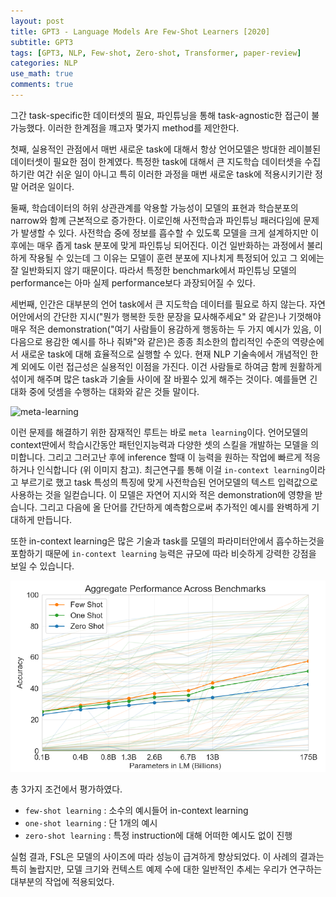 ```yaml
---
layout: post
title: GPT3 - Language Models Are Few-Shot Learners [2020]
subtitle: GPT3
tags: [GPT3, NLP, Few-shot, Zero-shot, Transformer, paper-review]
categories: NLP
use_math: true
comments: true
---
```


그간 task-specific한 데이터셋의 필요, 파인튜닝을 통해 task-agnostic한 접근이 불가능했다. 이러한 한계점을 꺠고자 몇가지 method를 제안한다.

첫째, 실용적인 관점에서 매번 새로운 task에 대해서 항상 언어모델은 방대한 레이블된 데이터셋이 필요한 점이 한계였다. 특정한 task에 대해서 큰 지도학습 데이터셋을 수집하기란 여간 쉬운 일이 아니고 특히 이러한 과정을 매번 새로운 task에 적용시키기란 정말 어려운 일이다.

둘째, 학습데이터의 허위 상관관계를 악용할 가능성이 모델의 표현과 학습분포의 narrow와 함꼐 근본적으로 증가한다. 이로인해 사전학습과 파인튜닝 패러다임에 문제가 발생할 수 있다. 사전학습 중에 정보를 흡수할 수 있도록 모델을 크게 설계하지만 이후에는 매우 좁게 task 분포에 맞게 파인튜닝 되어진다. 이건 일반화하는 과정에서 불리하게 작용될 수 있는데 그 이유는 모델이 훈련 분포에 지나치게 특정되어 있고 그 외에는 잘 일반화되지 않기 때문이다. 따라서 특정한 benchmark에서 파인튜닝 모델의 performance는 아마 실제 performance보다 과장되어질 수 있다.

세번째, 인간은 대부분의 언어 task에서 큰 지도학습 데이터를 필요로 하지 않는다. 자연어안에서의 간단한 지시("뭔가 행복한 듯한 문장을 묘사해주세요" 와 같은)나 기껏해야 매우 적은 demonstration("여기 사람들이 용감하게 행동하는 두 가지 예시가 있음, 이 다음으로 용감한 예시를 하나 줘봐"와 같은)은 종종 최소한의 합리적인 수준의 역량순에서 새로운 task에 대해 효율적으로 실행할 수 있다. 현재 NLP 기술속에서 개념적인 한계 외에도 이런 접근성은 실용적인 이점을 가진다. 이건 사람들로 하여금 함께 원활하게 섞이게 해주며 많은 task과 기술들 사이에 잘 바뀔수 있게 해주는 것이다. 예를들면 긴 대화 중에 덧셈을 수행하는 대화와 같은 것들 말이다.


![meta-learning](https://blog.kakaocdn.net/dn/rhU45/btq9zE2Qkp5/64PdfSKcmJBTCbnu6VdJsK/img.png)

이런 문제를 해결하기 위한 잠재적인 루트는 바로 `meta learning`이다. 언어모델의 context딴에서 학습시간동안 패턴인지능력과 다양한 셋의 스킬을 개발하는 모델을 의미합니다. 그리고 그러고난 후에 inference 할때 이 능력을 원하는 작업에 빠르게 적응하거나 인식합니다 (위 이미지 참고). 최근연구를 통해 이걸 `in-context learning`이라고 부르기로 했고 task 특성의 특징에 맞게 사전학습된 언어모델의 텍스트 입력값으로 사용하는 것을 일컫습니다. 이 모델은 자연어 지시와 적은 demonstration에 영향을 받습니다. 그리고 다음에 올 단어를 간단하게 예측함으로써 추가적인 예시를 완벽하게 기대하게 만듭니다. 

또한 in-context learning은 많은 기술과 task를 모델의 파라미터안에서 흡수하는것을 포함하기 때문에 `in-context learning` 능력은 규모에 따라 비슷하게 강력한 강점을 보일 수 있습니다.

![performance on benchmarks](/img/GPT3/img1.png)

총 3가지 조건에서 평가하였다. 

- `few-shot learning` : 소수의 예시들어 in-context learning
- `one-shot learning` : 단 1개의 예시
- `zero-shot learning` : 특정 instruction에 대해 어떠한 예시도 없이 진행

실험 결과, FSL은 모델의 사이즈에 따라 성능이 급겨하게 향상되었다. 이 사례의 결과는 특히 놀랍지만, 모델 크기와 컨텍스트 예제 수에 대한 일반적인 추세는 우리가 연구하는 대부분의 작업에 적용되었다. 



##